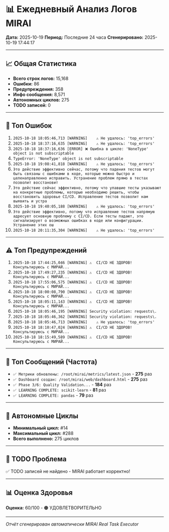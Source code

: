 # 📊 Ежедневный Анализ Логов MIRAI

**Дата:** 2025-10-19
**Период:** Последние 24 часа
**Сгенерировано:** 2025-10-19 17:44:17

---

## 📈 Общая Статистика

- **Всего строк логов:** 15,168
- **Ошибки:** 86
- **Предупреждения:** 358
- **Инфо сообщения:** 8,571
- **Автономных циклов:** 275
- **TODO записей:** 0

---

## 🔴 Топ Ошибок

1. `2025-10-18 18:05:46,713 [WARNING]    ⚠️ Не удалось: 'top_errors'`
2. `2025-10-18 18:37:16,635 [WARNING]    ⚠️ Не удалось: 'top_errors'`
3. `2025-10-18 18:37:16,636 [ERROR] ❌ Ошибка в цикле: 'NoneType' object is not subscriptable`
4. `TypeError: 'NoneType' object is not subscriptable`
5. `2025-10-18 19:08:41,818 [WARNING]    ⚠️ Не удалось: 'top_errors'`
6. `Это действие эффективно сейчас, потому что падения тестов могут быть связаны с ошибками в коде, которые можно быстро и целенаправленно исправить. Устранение проблем прямо в тестах позволит восстановит`
7. `Это действие сейчас эффективно, потому что упавшие тесты указывают на конкретные проблемы, которые необходимо решить, чтобы восстановить здоровье CI/CD. Исправление тестов позволит нам выявить и устра`
8. `2025-10-18 19:40:05,188 [WARNING]    ⚠️ Не удалось: 'top_errors'`
9. `Это действие эффективно, потому что исправление тестов напрямую адресует основную проблему с CI/CD. Если тесты падают, это сигнализирует о возможных ошибках в коде или конфигурации. Устранение этих ош`
10. `2025-10-18 20:11:35,304 [WARNING]    ⚠️ Не удалось: 'top_errors'`

---

## ⚠️ Топ Предупреждений

1. `2025-10-18 17:44:25,046 [WARNING] ⚠️  CI/CD НЕ ЗДОРОВ! Консультируюсь с МИРАЙ...`
2. `2025-10-18 17:49:27,235 [WARNING] ⚠️  CI/CD НЕ ЗДОРОВ! Консультируюсь с МИРАЙ...`
3. `2025-10-18 17:55:06,575 [WARNING] ⚠️  CI/CD НЕ ЗДОРОВ! Консультируюсь с МИРАЙ...`
4. `2025-10-18 18:00:08,790 [WARNING] ⚠️  CI/CD НЕ ЗДОРОВ! Консультируюсь с МИРАЙ...`
5. `2025-10-18 18:05:11,143 [WARNING] ⚠️  CI/CD НЕ ЗДОРОВ! Консультируюсь с МИРАЙ...`
6. `2025-10-18 18:05:46,195 [WARNING] Security violation: requests\.`
7. `2025-10-18 18:05:46,362 [WARNING] Security violation: requests\.`
8. `2025-10-18 18:05:46,713 [WARNING]    ⚠️ Не удалось: 'top_errors'`
9. `2025-10-18 18:10:47,024 [WARNING] ⚠️  CI/CD НЕ ЗДОРОВ! Консультируюсь с МИРАЙ...`
10. `2025-10-18 18:15:49,589 [WARNING] ⚠️  CI/CD НЕ ЗДОРОВ! Консультируюсь с МИРАЙ...`

---

## 💬 Топ Сообщений (Частота)

- `✅ Метрики обновлены: /root/mirai/metrics/latest.json` - **275** раз
- `✅ Dashboard создан: /root/mirai/web/dashboard.html` - **275** раз
- `✅ Phase 3/6: Quality Validation...` - **184** раз
- `✅ LEARNING COMPLETE: scikit-learn` - **81** раз
- `✅ LEARNING COMPLETE: pandas` - **79** раз

---

## 🔄 Автономные Циклы

- **Минимальный цикл:** #14
- **Максимальный цикл:** #288
- **Всего выполнено:** 275 циклов

---

## 🚨 TODO Проблема

✅ TODO записей не найдено - MIRAI работает корректно!

---

## 📊 Оценка Здоровья

**Оценка:** 60/100 - 🟠 УДОВЛЕТВОРИТЕЛЬНО

---

*Отчёт сгенерирован автоматически MIRAI Real Task Executor*
